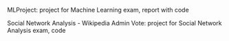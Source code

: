 MLProject: project for Machine Learning exam, report with code

Social Network Analysis - Wikipedia Admin Vote: project for Social Network Analysis exam, code
